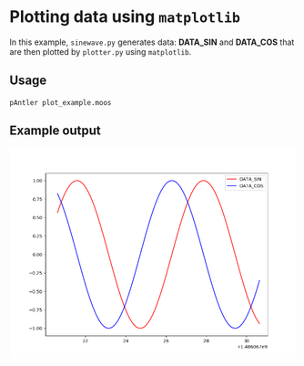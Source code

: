 # Plotting data using `matplotlib`

In this example, `sinewave.py` generates data: **DATA_SIN** and **DATA_COS**
that are then plotted by `plotter.py` using `matplotlib`.

## Usage
```shell
pAntler plot_example.moos
```

## Example output
![Figure 1](figure_1.png)

